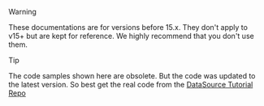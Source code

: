 > [!WARNING]
> These documentations are for versions before 15.x.
> They don't apply to v15+ but are kept for reference.
> We highly recommend that you don't use them.

> [!TIP]
> The code samples shown here are obsolete.
> But the code was updated to the latest version.
> So best get the real code from the [DataSource Tutorial Repo](https://https://github.com/2sic/datasource-tutorial-basic)

